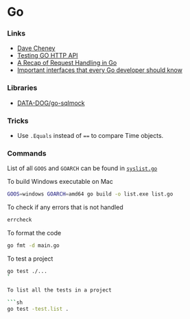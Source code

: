 # Go

### Links

- [Dave Cheney](https://dave.cheney.net/)
- [Testing GO HTTP API](http://dennissuratna.com/testing-in-go/)
- [A Recap of Request Handling in Go](http://www.alexedwards.net/blog/a-recap-of-request-handling)
- [Important interfaces that every Go developer should know](https://www.rzaluska.com/blog/important-go-interfaces/)

### Libraries

- [DATA-DOG/go-sqlmock](https://github.com/DATA-DOG/go-sqlmock)

### Tricks

- Use `.Equals` instead of `==` to compare Time objects.

### Commands

List of all `GOOS` and `GOARCH` can be found in [`syslist.go`](https://github.com/golang/go/blob/master/src/go/build/syslist.go)


To build Windows executable on Mac

``` sh
GOOS=windows GOARCH=amd64 go build -o list.exe list.go
```

To check if any errors that is not handled
```sh
errcheck
```

To format the code
```sh
go fmt -d main.go
```

To test a project
```sh
go test ./...
`

To list all the tests in a project

```sh
go test -test.list .
```
